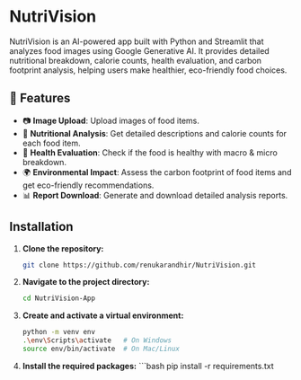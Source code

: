 # NutriVision
NutriVision is an AI-powered app built with Python and Streamlit that analyzes food images using Google Generative AI. It provides detailed nutritional breakdown, calorie counts, health evaluation, and carbon footprint analysis, helping users make healthier, eco-friendly food choices.

## 🚀 Features  
- 📷 **Image Upload**: Upload images of food items.  
- 🍏 **Nutritional Analysis**: Get detailed descriptions and calorie counts for each food item.  
- 💪 **Health Evaluation**: Check if the food is healthy with macro & micro breakdown.  
- 🌍 **Environmental Impact**: Assess the carbon footprint of food items and get eco-friendly recommendations.  
- 📊 **Report Download**: Generate and download detailed analysis reports.  

##  Installation
1. **Clone the repository:**
   ```bash
   git clone https://github.com/renukarandhir/NutriVision.git

2. **Navigate to the project directory:**
   ```bash
   cd NutriVision-App

3. **Create and activate a virtual environment:**
      ```bash
      python -m venv env
      .\env\Scripts\activate   # On Windows
      source env/bin/activate  # On Mac/Linux

4. **Install the required packages:**
         ```bash
   pip install -r requirements.txt






